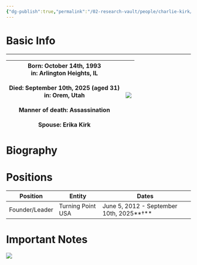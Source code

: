 ```yaml
---
{"dg-publish":true,"permalink":"/02-research-vault/people/charlie-kirk/","tags":["research","edithere"],"created":"2025-09-11T21:12:41.790-04:00","updated":"2025-09-12T01:26:57.888-04:00"}
---
```


# Basic Info
---

| Born: October 14th, 1993<br>in: Arlington Heights, IL<br><br>Died: September 10th, 2025 (aged 31)  <br>in: Orem, Utah  <br><br>Manner of death: Assassination  <br><br>Spouse: Erika Kirk | <img src=https://files.catbox.moe/b0vvhd.jpg> |
| ----------------------------------------------------------------------------------------------------------------------------------------------------------------------------------------- | --------------------------------------------- |



# Biography 

# Positions 

| Position       | Entity            | Dates                                    |
| -------------- | ----------------- | ---------------------------------------- |
| Founder/Leader | Turning Point USA | June 5, 2012 - September 10th, 2025**†** |

# Important Notes
<img src="https://pbs.twimg.com/media/G0lKOqBW4AAsJsj?format=jpg&name=large">
